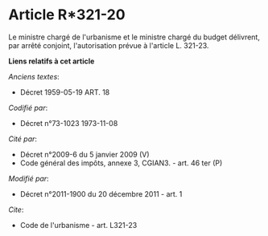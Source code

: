 # Article R*321-20

Le ministre chargé de l'urbanisme et le ministre chargé du budget délivrent, par arrêté conjoint, l'autorisation prévue à
l'article L. 321-23.

**Liens relatifs à cet article**

_Anciens textes_:

  - Décret  1959-05-19 ART. 18

_Codifié par_:

  - Décret n°73-1023 1973-11-08

_Cité par_:

  - Décret n°2009-6 du 5 janvier 2009 (V)
  - Code général des impôts, annexe 3, CGIAN3. - art. 46 ter (P)

_Modifié par_:

  - Décret n°2011-1900 du 20 décembre 2011 - art. 1

_Cite_:

  - Code de l'urbanisme - art. L321-23
